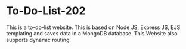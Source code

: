 # To-Do-List-202
This is a to-do-list website. This is based on Node JS, Express JS, EJS templating and saves data in a MongoDB database. This Website also supports dynamic routing.
